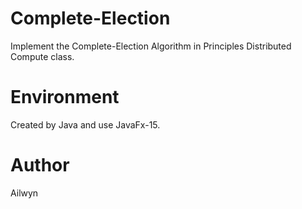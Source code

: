 # Complete-Election
Implement the Complete-Election Algorithm in Principles Distributed Compute class.
# Environment
Created by Java and use JavaFx-15.
# Author
Ailwyn
